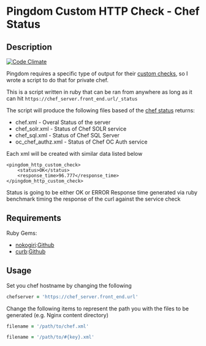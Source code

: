 # Pingdom Custom HTTP Check - Chef Status

Description
-----
[![Code Climate](https://codeclimate.com/github/HearstAT/pingdom-chefstatus/badges/gpa.svg)](https://codeclimate.com/github/HearstAT/pingdom-chefstatus)

Pingdom requires a specific type of output for their [custom checks](http://royal.pingdom.com/2008/07/14/new-pingdom-feature-custom-monitoring-type/), so I wrote a script to do that for private chef.

This is a script written in ruby that can be ran from anywhere as long as it can hit `https://chef_server.front_end.url/_status`

The script will produce the following files based of the [chef status](https://docs.chef.io/server_high_availability.html#check-ha-status) returns:

* chef.xml - Overal Status of the server
* chef_solr.xml - Status of Chef SOLR service
* chef_sql.xml - Status of Chef SQL Server
* oc_chef_authz.xml - Status of Chef OC Auth service

Each xml will be created with similar data listed below

```
<pingdom_http_custom_check>
    <status>OK</status>
    <response_time>96.777</response_time>
</pingdom_http_custom_check>
```

Status is going to be either OK or ERROR
Response time generated via ruby benchmark timing the response of the curl against the service check

Requirements
----

Ruby Gems:
* [nokogiri](http://www.nokogiri.org/):[Github](https://github.com/sparklemotion/nokogiri)
* [curb](http://taf2.github.io/curb/):[Github](https://github.com/taf2/curb)

Usage
----

Set you chef hostname by changing the following

```ruby
chefserver = 'https://chef_server.front_end.url'
```
Change the following items to represent the path you with the files to be generated (e.g. Nginx content directory)
```ruby
filename = '/path/to/chef.xml'
```
```ruby
filename = '/path/to/#{key}.xml'
```
